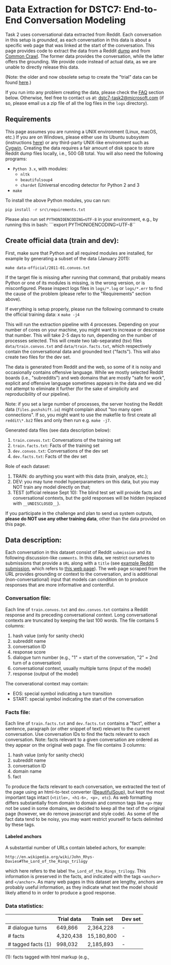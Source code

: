 # Data Extraction for DSTC7: End-to-End Conversation Modeling 

Task 2 uses conversational data extracted from Reddit. Each conversation in this setup is _grounded_, 
as each conversation in this data is about a specific web page that was linked at the start of the conversation. 
This page provides code to extract the data from a Reddit [dump](http://files.pushshift.io/reddit/comments/) and 
from [Common Crawl](http://commoncrawl.org/). The former data provides the conversation, 
while the latter offers the grounding. We provide code instead of actual data, as we are unable to directly release this data.

(Note: the older and now obsolete setup to create the "trial" data can be found [here](https://github.com/DSTC-MSR/DSTC7-End-to-End-Conversation-Modeling/tree/master/data_extraction/trial).)

If you run into any problem creating the data, please check the [FAQ](https://github.com/DSTC-MSR-NLP/DSTC7-End-to-End-Conversation-Modeling/tree/master/data_extraction#FAQ) section below. 
Otherwise, feel free to contact us at: <dstc7-task2@microsoft.com> (if so, please email us a zip file of all the log files in the `logs` directory).

## Requirements

This page assumes you are running a UNIX environment (Linux, macOS, etc.) If you are on Windows, 
please either use its Ubuntu subsystem (instructions [here](https://docs.microsoft.com/en-us/windows/wsl/install-win10)) or 
any third-party UNIX-like environment such as [Cygwin](https://www.cygwin.com/). 
Creating the data requires a fair amount of disk space to store Reddit dump files locally, i.e., 500 GB total. 
You will also need the following programs:

* `Python 3.x`, with modules:
   * `nltk`
   * `beautifulsoup4`
   * `chardet` (Universal encoding detector for Python 2 and 3
* `make`

To install the above Python modules, you can run:

```pip install -r src\requirements.txt```

Please also run set `PYTHONIOENCODING=UTF-8` in your environment, e.g., by running this in bash:
```export PYTHONIOENCODING=UTF-8``

## Create official data (train and dev):

First, make sure that Python and all required modules are installed, 
for example by generating a subset of the data (January 2011):

```make data-official/2011-01.convos.txt```

If the target file is missing after running that command, 
that probably means Python or one of its modules is missing, is the wrong version, 
or is misconfigured. Please inspect logs files in `logs/*.log` or `logs/*.err` to 
find the cause of the problem (please refer to the "Requirements" section above). 

If everything is setup properly, please run the following command to create the official training data:
x
```make -j4```

This will run the extraction pipeline with 4 processes. Depending on your number of cores on your machine, 
you might want to increase or descrease that number. This will take 2-5 days to run, 
depending on the number of processes selected. This will create two tab-separated (tsv) 
files `data/train.convos.txt` and `data/train.facts.txt`, which respectively contain the 
conversational data and grounded text ("facts"). This will also create two files for the dev set.

The data is generated from Reddit and the web, so some of it is noisy and occasionally 
contains offensive language. While we mostly selected Reddit boards (i.e., "subreddits") 
and web domains that are mostly "safe for work", explicit and offensive language 
sometimes appears in the data and we did not attempt to eliminate it further
 (for the sake of simplicity and reproducibility of our pipeline).

Note: if you set a large number of processes, the server hosting the Reddit 
data (`files.pushshift.io`) might complain about "too many open connections". If so, 
you might want to use the makefile to first create all `reddit\*.bz2` files and 
only then run e.g. `make -j7`.

Generated data files (see data description below):
1. `train.convos.txt`: Conversations of the training set
2. `train.facts.txt`: Facts of the training set
3. `dev.convos.txt`: Conversations of the dev set
4. `dev.facts.txt`: Facts of the dev set

Role of each dataset:
1. TRAIN: do anything you want with this data (train, analyze, etc.);
2. DEV: you may tune model hyperparameters on this data, but you may NOT train any model directly on that;
3. TEST (official release Sept 10): The blind test set will provide facts and conversational contexts, 
but the gold responses will be hidden (replaced with `__UNDISCLOSED__`). 

If you participate in the challenge and plan to send us system outputs, 
**please do NOT use any other training data**, other than the data provided on this page.

## Data description:

Each conversation in this dataset consist of Reddit `submission` and 
its following discussion-like `comments`. In this data, we restrict ourselves to 
submissions that provide a `URL` along with a `title` 
(see [example Reddit submission](https://www.reddit.com/r/todayilearned/comments/f2ruz/til_a_woman_fell_30000_feet_from_an_airplane_and/), which refers to [this web page](https://en.wikipedia.org/wiki/Vesna_Vulovi%C4%87)). The web page scraped from the URL provides grounding or context to the conversation, and is additional (non-conversational) input that models can condition on to produce responses that are more informative and contentful. 

### Conversation file:

Each line of `train.convos.txt` and `dev.convos.txt` contains a Reddit response and its preceding 
conversational context. Long conversational contexts are truncated by keeping the last 100 words. 
The file contains 5 columns:

1. hash value (only for sanity check)
2. subreddit name
3. conversation ID
4. response score
5. dialogue turn number (e.g., "1" = start of the conversation, "2" = 2nd turn of a conversation)
6. conversational context, usually multiple turns (input of the model)
7. response (output of the model)

The converational context may contain:
* EOS: special symbol indicating a turn transition
* START: special symbol indicating the start of the conversation

### Facts file:

Each line of `train.facts.txt` and `dev.facts.txt` contains a "fact", either a sentence, 
paragraph (or other snippet of text) relevant to the current conversation. Use conversation IDs to 
find the facts relevant to each conversation. Note: facts relevant to a given conversation are ordered 
as they appear on the original web page. The file contains 3 columns:

1. hash value (only for sanity check)
2. subreddit name
3. conversation ID
4. domain name
5. fact

To produce the facts relevant to each conversation, we extracted the text of the page using 
an html-to-text converter ([BeautifulSoup](https://www.crummy.com/software/BeautifulSoup/)), 
but kept the most important tags intact (`<title>, <h1-6>, <p>, etc`). As web formatting differs 
substantially from domain to domain and common tags like `<p>` may not be used in some domains, 
we decided to keep all the text of the original page (however, we do remove javascript and style code). 
As some of the fact data tend to be noisy, 
you may want restrict yourself to facts delimited by these tags.


#### Labeled anchors

A substantial number of URLs contain labeled achors, for example:

```http://en.wikipedia.org/wiki/John_Rhys-Davies#The_Lord_of_the_Rings_trilogy```

which here refers to the label `The_Lord_of_the_Rings_trilogy`. This information is preserved in the facts, and indicated with the tags `<anchor>` and `</anchor>`. As many web pages in this dataset are lengthy, anchors are probably useful information, as they indicate what text the model should likely attend to in order to produce a good response.

### Data statistics:

|                   | Trial data    |   Train set | Dev set |
| ----              | ----          |   ----      | ----    |
|# dialogue turns   |   649,866     |   2,364,228 | -       |
|# facts            | 4,320,438     |  15,180,800 | -       |
|# tagged facts (1) |   998,032     |   2,185,893 | -       |

(1): facts tagged with html markup (e.g., <title>) and therefore potentially important.

### Sample data:

#### Sample conversation turn:

```<hash> \t todayilearned \t f2ruz \t 145 \t 2 \t START EOS til a woman fell 30,000 feet from an airplane and survived . \t the page states that a 2009 report found the plane only fell several hundred meters .```

Maps to:

1. hash value: ...
2. subreddit name: `TodayILearned`
3. conversation ID: `f2ruz`
4. response score: `145`
5. dialogue turn number: `2`
6. conversational context: `START EOS til a woman fell 30,000 feet from an airplane and survived .`
7. response: `the page states that a 2009 report found the plane only fell several hundred meters .`

#### Sample fact:

```<hash> \t todayilearned \t f2ruz \t en.wikipedia.org \t <p> four years later , peter hornung-andersen and pavel theiner , two prague-based journalists , claimed that flight 367 had been mistaken for an enemy aircraft and shot down by the czechoslovak air force at an altitude of 800 metres ( 2,600 ft ) . </p>```

Maps to:
1. hash value: ...
2. subreddit name: `TodayILearned`
3. conversation ID: `f2ruz`
4. domain name: `en.wikipedia.org`
5. fact: `<p> four years later , peter hornung-andersen and pavel theiner , two prague-based journalists , claimed that flight 367 had been mistaken for an enemy aircraft and shot down by the czechoslovak air force at an altitude of 800 metres ( 2,600 ft ) . </p>`

<a name="FAQ"></a>
## FAQ

**Q:** `make` crashed and returned some non-zero code(s), e.g.: `make: *** [reddit/RC_2013-05.bz2] Error 8`
<br>
**A:** It might be a temporary network connection problem. If you rerun the same `make` command, the scripts will resume data download and creation from where it left off. If restarting multiple times doesn't solve your problem, you can email us at <dstc7-task2@microsoft.com> (if so, please email us a zip file of all the log files in the `logs` directory).
<br>
**A:** Alternatively, it might be because you ran `make` with a large number of processes (> 4). The server hosting the Reddit data doesn't allow more than 4 simultaneous connections from the same IP address.

**Q:** Creating the data with these scripts is inconvenient. Instead, could you please send us the data directly?
<br>
**A:** The data (either Reddit or web) is not our own, so we are unable to redistribute it. The same situtation happended last year for [DSTC6 Task 2](https://github.com/dialogtekgeek/DSTC6-End-to-End-Conversation-Modeling), and the organizers then also provided scraping code that let participants construct the data themselves.

**Q:** I have trouble running the download script because of Internet control in my country. 
<br>
**A:** You might want to consider VPN solutions. Alternatively, you could try to team up with other people or team who live in a different country. Participants from different institutions can collaborate and submit system outputs together. 

